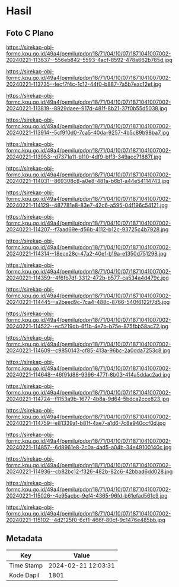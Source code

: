 # Hasil

## Foto C Plano

https://sirekap-obj-formc.kpu.go.id/49a4/pemilu/pdpr/18/71/04/10/07/1871041007002-20240221-113637--556eb842-5593-4acf-8592-478a662b785d.jpg

https://sirekap-obj-formc.kpu.go.id/49a4/pemilu/pdpr/18/71/04/10/07/1871041007002-20240221-113735--fecf7f4c-1c12-44f0-b887-7a5b7eac12ef.jpg

https://sirekap-obj-formc.kpu.go.id/49a4/pemilu/pdpr/18/71/04/10/07/1871041007002-20240221-113819--8929daee-917d-481f-8b21-37f0b55d5038.jpg

https://sirekap-obj-formc.kpu.go.id/49a4/pemilu/pdpr/18/71/04/10/07/1871041007002-20240221-113914--5cf9f0d0-7ca5-40da-9257-4b5c89b98ba7.jpg

https://sirekap-obj-formc.kpu.go.id/49a4/pemilu/pdpr/18/71/04/10/07/1871041007002-20240221-113953--d7371a11-b110-4df9-bff3-349acc71887f.jpg

https://sirekap-obj-formc.kpu.go.id/49a4/pemilu/pdpr/18/71/04/10/07/1871041007002-20240221-114031--869308c8-a0e8-481a-b6b1-a44e54114743.jpg

https://sirekap-obj-formc.kpu.go.id/49a4/pemilu/pdpr/18/71/04/10/07/1871041007002-20240221-114129--487781e8-83e7-42c6-a595-04f196c54121.jpg

https://sirekap-obj-formc.kpu.go.id/49a4/pemilu/pdpr/18/71/04/10/07/1871041007002-20240221-114207--f7aad69e-d56b-4112-b12c-93725c4b7928.jpg

https://sirekap-obj-formc.kpu.go.id/49a4/pemilu/pdpr/18/71/04/10/07/1871041007002-20240221-114314--18ece28c-47a2-40ef-b19a-e1350d751298.jpg

https://sirekap-obj-formc.kpu.go.id/49a4/pemilu/pdpr/18/71/04/10/07/1871041007002-20240221-114359--4f6fb7df-3312-472b-b577-ca534a4d479c.jpg

https://sirekap-obj-formc.kpu.go.id/49a4/pemilu/pdpr/18/71/04/10/07/1871041007002-20240221-114445--a2beed9c-7ca4-488c-8766-540f6122f7d5.jpg

https://sirekap-obj-formc.kpu.go.id/49a4/pemilu/pdpr/18/71/04/10/07/1871041007002-20240221-114522--ec5219db-6f1b-4e7b-b75e-875fbb58ac72.jpg

https://sirekap-obj-formc.kpu.go.id/49a4/pemilu/pdpr/18/71/04/10/07/1871041007002-20240221-114609--c9850143-cf85-413a-96bc-2a0dda7253c8.jpg

https://sirekap-obj-formc.kpu.go.id/49a4/pemilu/pdpr/18/71/04/10/07/1871041007002-20240221-114648--46f91d88-9396-477f-8b03-414a5ddac2ad.jpg

https://sirekap-obj-formc.kpu.go.id/49a4/pemilu/pdpr/18/71/04/10/07/1871041007002-20240221-114724--f1153a9b-1677-4b8a-9d64-5bdca2cce823.jpg

https://sirekap-obj-formc.kpu.go.id/49a4/pemilu/pdpr/18/71/04/10/07/1871041007002-20240221-114759--e81339a1-b81f-4ae7-a1d6-7c8e940ccf0d.jpg

https://sirekap-obj-formc.kpu.go.id/49a4/pemilu/pdpr/18/71/04/10/07/1871041007002-20240221-114857--6d8961e8-2c0a-4ad5-a04b-34e49100140c.jpg

https://sirekap-obj-formc.kpu.go.id/49a4/pemilu/pdpr/18/71/04/10/07/1871041007002-20240221-114936--cb82bc12-f326-482b-82c6-42bbad6dd028.jpg

https://sirekap-obj-formc.kpu.go.id/49a4/pemilu/pdpr/18/71/04/10/07/1871041007002-20240221-115026--4e95acbc-9ef4-4365-96fd-b61efad561c9.jpg

https://sirekap-obj-formc.kpu.go.id/49a4/pemilu/pdpr/18/71/04/10/07/1871041007002-20240221-115102--4d2125f0-6cf1-466f-80cf-9c1476e485bb.jpg


## Metadata

| Key        | Value               |
| ---------- | ------------------- |
| Time Stamp | 2024-02-21 12:03:31 |
| Kode Dapil | 1801                |



